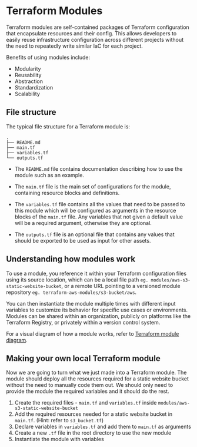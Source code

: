 # Terraform Modules

Terraform modules are self-contained packages of Terraform configuration that encapsulate resources and their config. This allows developers to easily reuse infrastructure configuration across different projects without the need to repeatedly write similar IaC for each project.

Benefits of using modules include:

- Modularity
- Reusability
- Abstraction
- Standardization
- Scalability

## File structure

The typical file structure for a Terraform module is:

```
.
├── README.md
├── main.tf
├── variables.tf
└── outputs.tf
```

- The `README.md` file contains documentation describing how to use the module such as an example.

- The `main.tf` file is the main set of configurations for the module, containing resource blocks and definitions.

- The `variables.tf` file contains all the values that need to be passed to this module which will be configured as arguments in the resource blocks of the `main.tf` file. Any variables that not given a default value will be a required argument, otherwise they are optional.

- The `outputs.tf` file is an optional file that contains any values that should be exported to be used as input for other assets.

## Understanding how modules work

To use a module, you reference it within your Terraform configuration files using its source location, which can be a local file path `eg. modules/aws-s3-static-website-bucket`, or a remote URL pointing to a versioned module repository `eg. terraform-aws-modules/s3-bucket/aws`.

You can then instantiate the module multiple times with different input variables to customize its behavior for specific use cases or environments. Modules can be shared within an organization, publicly on platforms like the Terraform Registry, or privately within a version control system.

For a visual diagram of how a module works, refer to [Terraform module diagram](https://miro.com/app/board/uXjVKe7vFx0=/?share_link_id=929555813567).

## Making your own local Terraform module

Now we are going to turn what we just made into a Terraform module. The module should deploy all the resources required for a static website bucket without the need to manually code them out. We should only need to provide the module the required variables and it should do the rest.

1. Create the required files - `main.tf` and `variables.tf` inside `modules/aws-s3-static-website-bucket`
2. Add the required resources needed for a static website bucket in `main.tf`. (Hint: refer to `s3_bucket.tf`)
3. Declare variables in `variables.tf` and add them to `main.tf` as arguments
4. Create a new `.tf` file in the root directory to use the new module
5. Instantiate the module with variables
